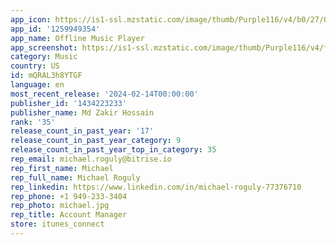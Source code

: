 ```yaml
---
app_icon: https://is1-ssl.mzstatic.com/image/thumb/Purple116/v4/b0/27/02/b02702b0-8a92-107d-39dd-7915540e6417/AppIcon-0-0-1x_U007emarketing-0-7-0-85-220.png/1024x1024bb.png
app_id: '1259949354'
app_name: Offline Music Player
app_screenshot: https://is1-ssl.mzstatic.com/image/thumb/Purple116/v4/ff/d5/90/ffd5909a-0551-228a-0aa5-1e49047bc62c/235c4300-e7c0-481c-9dc5-1cbe899868a0_iPhonex_screenshot.png/1242x2688bb.png
category: Music
country: US
id: mQRAL3h8YTGF
language: en
most_recent_release: '2024-02-14T00:00:00'
publisher_id: '1434223233'
publisher_name: Md Zakir Hossain
rank: '35'
release_count_in_past_year: '17'
release_count_in_past_year_category: 9
release_count_in_past_year_top_in_category: 35
rep_email: michael.roguly@bitrise.io
rep_first_name: Michael
rep_full_name: Michael Roguly
rep_linkedin: https://www.linkedin.com/in/michael-roguly-77376710
rep_phone: +1 949-233-3404
rep_photo: michael.jpg
rep_title: Account Manager
store: itunes_connect
---
```

